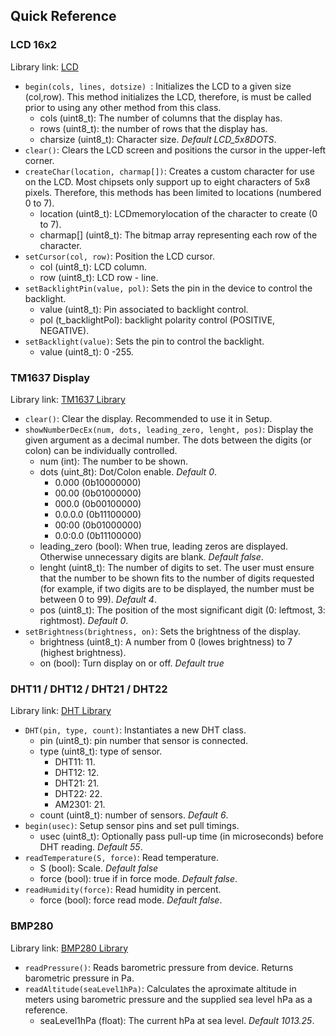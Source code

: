 ## Quick Reference

### LCD 16x2

Library link: [LCD](https://github.com/fmalpartida/New-LiquidCrystal)

- `begin(cols, lines, dotsize) `: Initializes the LCD to a given size (col,row). This method initializes the LCD, therefore, is must be called prior to using any other method from this class.
  - cols (uint8_t): The number of columns that the display has.
  - rows (uint8_t): the number of rows that the display has.
  - charsize (uint8_t): Character size. *Default LCD_5x8DOTS*.
- `clear()`: Clears the LCD screen and positions the cursor in the upper-left corner.
- `createChar(location, charmap[])`: Creates a custom character for use on the LCD. Most chipsets only support up to eight characters of 5x8 pixels. Therefore, this methods has been limited to locations (numbered 0 to 7).
  - location (uint8_t): LCDmemorylocation of the character to create (0 to 7).
  - charmap[] (uint8_t): The bitmap array representing each row of the character.
- `setCursor(col, row)`: Position the LCD cursor.
  - col (uint8_t): LCD column.
  - row (uint8_t): LCD row - line.
- `setBacklightPin(value, pol)`: Sets the pin in the device to control the backlight.
  - value (uint8_t): Pin associated to backlight control.
  - pol (t_backlightPol): backlight polarity control (POSITIVE, NEGATIVE).
- `setBacklight(value)`: Sets the pin to control the backlight.
  - value (uint8_t): 0 -255.

### TM1637 Display

Library link: [TM1637 Library](https://github.com/avishorp/TM1637)

- ``clear()``: Clear the display. Recommended to use it in Setup.
- ``showNumberDecEx(num, dots, leading_zero, lenght, pos)``: Display the given argument as a decimal number. The dots between the digits (or colon) can be individually controlled.
  - num (int): The number to be shown.
  - dots (uint_8t):  Dot/Colon enable. *Default 0*.
    - 0.000 (0b10000000)
    - 00.00 (0b01000000)
    - 000.0 (0b00100000)
    - 0.0.0.0 (0b11100000)
    - 00:00 (0b01000000)
    - 0.0:0.0 (0b11100000)
  - leading_zero (bool): When true, leading zeros are displayed. Otherwise unnecessary digits are blank. *Default false*.
  - lenght (uint8_t): The number of digits to set. The user must ensure that the number to be shown fits to the number of digits requested (for example, if two digits are to be displayed, the number must be between 0 to 99). *Default 4*.
  - pos (uint8_t): The position of the most significant digit (0: leftmost, 3: rightmost). *Default 0*.
- ``setBrightness(brightness, on)``: Sets the brightness of the display.
  - brightness (uint8_t): A number from 0 (lowes brightness) to 7 (highest brightness).
  - on (bool): Turn display on or off. *Default true*

### DHT11 / DHT12 / DHT21 / DHT22 

Library link: [DHT Library](https://github.com/adafruit/DHT-sensor-library)

- ``DHT(pin, type, count)``: Instantiates a new DHT class.
  - pin (uint8_t): pin number that sensor is connected.
  - type (uint8_t): type of sensor.
    - DHT11: 11.
    - DHT12: 12.
    - DHT21: 21.
    - DHT22: 22.
    - AM2301: 21.
  - count (uint8_t): number of sensors. *Default 6*.
- ``begin(usec)``: Setup sensor pins and set pull timings.
  - usec (uint8_t): Optionally pass pull-up time (in microseconds) before DHT reading. *Default 55*.
- ``readTemperature(S, force)``: Read temperature.
  - S (bool): Scale. *Default false*
  - force (bool): true if in force mode. *Default false*.
- ``readHumidity(force)``: Read humidity in percent.
  - force (bool): force read mode. *Default false*.

### BMP280

Library link: [BMP280 Library](https://github.com/adafruit/Adafruit_BMP280_Library)

- ``readPressure()``: Reads barometric pressure from device. Returns barometric pressure in Pa.
- ``readAltitude(seaLevel1hPa)``: Calculates the aproximate altitude in meters using barometric pressure and the supplied sea level hPa as a reference.
  - seaLevel1hPa (float): The current hPa at sea level. *Default 1013.25*.
